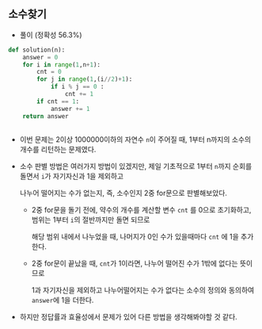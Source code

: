 ## 소수찾기    

- 풀이 (정확성 56.3%)   

```python     
def solution(n):
    answer = 0
    for i in range(1,n+1):
        cnt = 0
        for j in range(1,(i//2)+1):
            if i % j == 0 :
                cnt += 1
        if cnt == 1:
            answer += 1
    return answer
    
```    

- 이번 문제는 2이상 1000000이하의 자연수 `n`이 주어질 때, 1부터 n까지의 소수의 개수를 리턴하는 문제였다.     

- 소수 판별 방법은 여러가지 방법이 있겠지만, 제일 기초적으로 1부터 `n`까지 순회를 돌면서 `i`가 자기자신과 1을 제외하고      
  
  나누어 떨어지는 수가 없는지, 즉, 소수인지 2중 for문으로 판별해보았다.    
  
  - 2중 for문을 돌기 전에, 약수의 개수를 계산할 변수 `cnt` 를 0으로 초기화하고, 범위는 1부터 `i`의 절반까지만 돌면 되므로     
    
    해당 범위 내에서 나누었을 때, 나머지가 0인 수가 있을때마다 `cnt` 에 1을 추가한다.   
    
  - 2중 for문이 끝났을 때, `cnt`가 1이라면, 나누어 떨어진 수가 1밖에 없다는 뜻이므로     
    
    1과 자기자신을 제외하고 나누어떨어지는 수가 없다는 소수의 정의와 동의하여 `answer`에 1을 더한다.    
    
- 하지만 정답률과 효율성에서 문제가 있어 다른 방법을 생각해봐야할 것 같다.    
